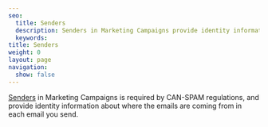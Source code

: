 ```yaml
---
seo:
  title: Senders
  description: Senders in Marketing Campaigns provide identity information about where the emails are coming from for their recipients in campaigns in order to ensure all CAN-SPAM regulations are followed.
  keywords:
title: Senders
weight: 0
layout: page
navigation:
  show: false
---
```


[Senders]({{root_url}}/user-interface/account-and-settings/senders/) in Marketing Campaigns is required by CAN-SPAM regulations, and provide identity information about where the emails are coming from in each email you send.
